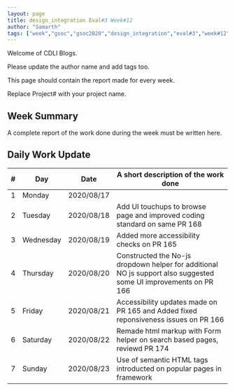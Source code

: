 ```yaml
---
layout: page
title: design_integration Eval#3 Week#12
author: "Samarth"
tags: ["week","gsoc","gsoc2020","design_integration","eval#3","week#12"]
---
```

Welcome of CDLI Blogs.

Please update the author name and add tags too. 

This page should contain the report made for every week.

Replace Project# with your project name.

## Week Summary

A complete report of the work done during the week must be written here. 


## Daily Work Update

|\#|Day|Date|A short description of the work done|  
|---	|---	|---	|---	|  
|1   	| Monday 	|   2020/08/17	|   	|  
|2   	| Tuesday  	|   2020/08/18	| Add UI touchups to browse page and improved coding standard on same PR 168  	|  
|3   	| Wednesday  	|  2020/08/19 	| Added more accessibility checks on PR 165  	|  
|4   	| Thursday  	|   2020/08/20	| Constructed the No-js dropdown helper for additional NO js support also suggested some UI improvements on PR 166  	|  
|5   	| Friday  	|   2020/08/21	| Accessibility updates made on PR 165  and Added fixed reponsiveness issues on PR 166 	|  
|6   	| Saturday  	|   2020/08/22	| Remade html markup with Form helper on search based pages, reviewd PR 174   	|  
|7   	| Sunday  	|   2020/08/23	| Use of semantic HTML tags introducted on popular pages in framework  	|  
